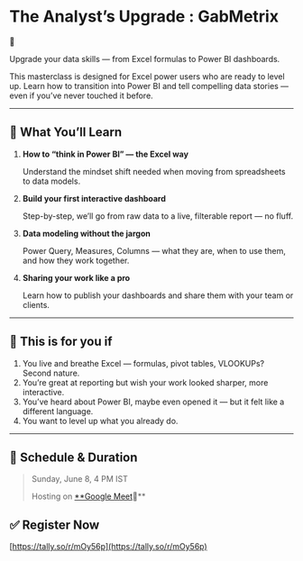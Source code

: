 # The Analyst’s Upgrade : GabMetrix

<aside>
🚀

Upgrade your data skills — from Excel formulas to Power BI dashboards.

</aside>

This masterclass is designed for Excel power users who are ready to level up. Learn how to transition into Power BI and tell compelling data stories — even if you’ve never touched it before.

---

## 🧠 What You’ll Learn

1. **How to “think in Power BI” — the Excel way**
    
    Understand the mindset shift needed when moving from spreadsheets to data models.
    
2. **Build your first interactive dashboard**
    
    Step-by-step, we’ll go from raw data to a live, filterable report — no fluff.
    
3. **Data modeling without the jargon**
    
    Power Query, Measures, Columns — what they are, when to use them, and how they work together.
    
4. **Sharing your work like a pro**
    
    Learn how to publish your dashboards and share them with your team or clients.
    

---

## 📝 This is for you if

1. You live and breathe Excel — formulas, pivot tables, VLOOKUPs? Second nature.
2. You’re great at reporting but wish your work looked sharper, more interactive.
3. You’ve heard about Power BI, maybe even opened it — but it felt like a different language.
4. You want to level up what you already do.

---

## 📅 Schedule & Duration

> Sunday, June 8, 4 PM IST
> 
> 
> Hosting on [**Google Meet](https://calendar.app.google/875nX39ab3Z6vsCH8)🔗**
> 

## ✅ Register Now

[https://tally.so/r/mOy56p](https://tally.so/r/mOy56p)